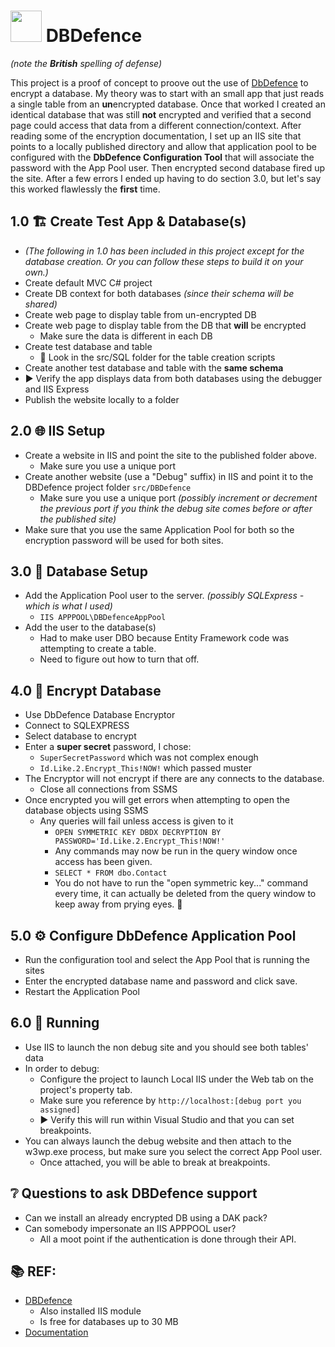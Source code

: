 ﻿# <img src="https://s7.orientaltrading.com/is/image/OrientalTrading/PDP_VIEWER_IMAGE/d-fence-spirit-signs~13829802" height=50px /> DBDefence 
*(note the **British** spelling of defense)*

This project is a proof of concept to proove out the use of [DbDefence](https://www.database-encryption.com/)
to encrypt a database.  My theory was to start with an small app that just reads a single table
from an **un**encrypted database.  Once that worked I created an identical database that was still
**not** encrypted and verified that a second page could access that data from a different
connection/context.  After reading some of the encryption documentation, I set up an IIS site
that points to a locally published directory and allow that application pool to be configured
with the **DbDefence Configuration Tool** that will associate the password with the App Pool
user.  Then encrypted second database fired up the site.  After a few errors I ended up having
to do section 3.0, but let's say this worked flawlessly the **first** time.

## 1.0 🏗️ Create Test App & Database(s)

* *(The following in 1.0 has been included in this project except for the database creation.  Or
you can follow these steps to build it on your own.)*
* Create default MVC C# project
* Create DB context for both databases *(since their schema will be shared)*
* Create web page to display table from un-encrypted DB
* Create web page to display table from the DB that **will** be encrypted
  * Make sure the data is different in each DB
* Create test database and table
  * 📁 Look in the src/SQL folder for the table creation scripts
* Create another test database and table with the **same schema**
* ▶️ Verify the app displays data from both databases using the debugger and IIS Express
* Publish the website locally to a folder

## 2.0 🌐 IIS Setup

* Create a website in IIS and point the site to the published folder above.
  * Make sure you use a unique port
* Create another website (use a "Debug" suffix) in IIS and point it to the DBDefence project folder
  `src/DBDefence`
  * Make sure you use a unique port *(possibly increment or decrement the previous port if you
    think the debug site comes before or after the published site)*
* Make sure that you use the same Application Pool for both so the encryption password will be
  used for both sites.

## 3.0 🧰 Database Setup

* Add the Application Pool user to the server. *(possibly SQLExpress - which is what I used)*
  * `IIS APPPOOL\DBDefenceAppPool`
* Add the user to the database(s)
  * Had to make user DBO because Entity Framework code was attempting to create a table.
  * Need to figure out how to turn that off.

## 4.0 🔐 Encrypt Database

* Use DbDefence Database Encryptor
* Connect to SQLEXPRESS
* Select database to encrypt
* Enter a **super secret** password, I chose:
  * `SuperSecretPassword` which was not complex enough
  * `Id.Like.2.Encrypt_This!NOW!` which passed muster
* The Encryptor will not encrypt if there are any connects to the database.
  * Close all connections from SSMS
* Once encrypted you will get errors when attempting to open the database objects using SSMS
  * Any queries will fail unless access is given to it
    * `OPEN SYMMETRIC KEY DBDX DECRYPTION BY PASSWORD='Id.Like.2.Encrypt_This!NOW!'`
    * Any commands may now be run in the query window once access has been given.
    * `SELECT * FROM dbo.Contact`
    * You do not have to run the "open symmetric key..." command every time, it can actually
      be deleted from the query window to keep away from prying eyes. 👀

## 5.0 ⚙️ Configure DbDefence Application Pool

* Run the configuration tool and select the App Pool that is running the sites
* Enter the encrypted database name and password and click save.
* Restart the Application Pool

## 6.0 🏃‍ Running

* Use IIS to launch the non debug site and you should see both tables' data
* In order to debug:
  * Configure the project to launch Local IIS under the Web tab on the project's property tab.
  * Make sure you reference by `http://localhost:[debug port you assigned]`
  * ▶️ Verify this will run within Visual Studio and that you can set breakpoints.
* You can always launch the debug website and then attach to the w3wp.exe process, but make sure
  you select the correct App Pool user.
  * Once attached, you will be able to break at breakpoints.

## ❔ Questions to ask DBDefence support

* Can we install an already encrypted DB using a DAK pack?
* Can somebody impersonate an IIS APPPOOL user?
  * All a moot point if the authentication is done through their API.

## 📚 REF:

* [DBDefence](https://www.database-encryption.com/)
  * Also installed IIS module
  * Is free for databases up to 30 MB
* [Documentation](https://www.database-encryption.com/support/dbdefence-documentation/)